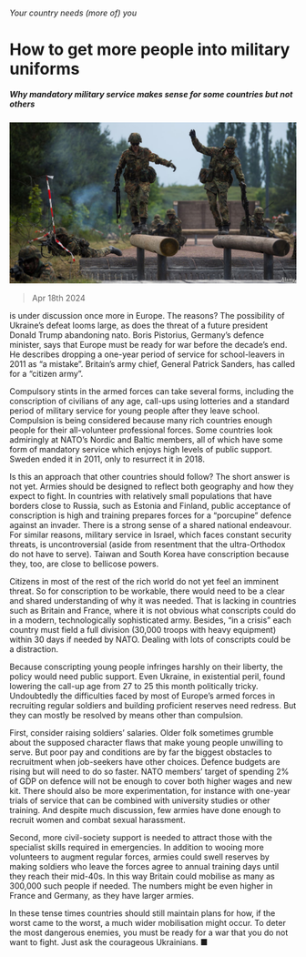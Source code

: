 ###### Your country needs (more of) you

# How to get more people into military uniforms 

##### Why mandatory military service makes sense for some countries but not others 

![image](images/20240420_LDP502.jpg) 

> Apr 18th 2024 

 is under discussion once more in Europe. The reasons? The possibility of Ukraine’s defeat looms large, as does the threat of a future president Donald Trump abandoning nato. Boris Pistorius, Germany’s defence minister, says that Europe must be ready for war before the decade’s end. He describes dropping a one-year period of service for school-leavers in 2011 as “a mistake”. Britain’s army chief, General Patrick Sanders, has called for a “citizen army”. 

Compulsory stints in the armed forces can take several forms, including the conscription of civilians of any age, call-ups using lotteries and a standard period of military service for young people after they leave school. Compulsion is being considered because many rich countries  enough people for their all-volunteer professional forces. Some countries look admiringly at NATO’s Nordic and Baltic members, all of which have some form of mandatory service which enjoys high levels of public support. Sweden ended it in 2011, only to resurrect it in 2018. 

Is this an approach that other countries should follow? The short answer is not yet. Armies should be designed to reflect both geography and how they expect to fight. In countries with relatively small populations that have borders close to Russia, such as Estonia and Finland, public acceptance of conscription is high and training prepares forces for a “porcupine” defence against an invader. There is a strong sense of a shared national endeavour. For similar reasons, military service in Israel, which faces constant security threats, is uncontroversial (aside from resentment that the ultra-Orthodox do not have to serve). Taiwan and South Korea have conscription because they, too, are close to bellicose powers. 

Citizens in most of the rest of the rich world do not yet feel an imminent threat. So for conscription to be workable, there would need to be a clear and shared understanding of why it was needed. That is lacking in countries such as Britain and France, where it is not obvious what conscripts could do in a modern, technologically sophisticated army. Besides, “in a crisis” each country must field a full division (30,000 troops with heavy equipment) within 30 days if needed by NATO. Dealing with lots of conscripts could be a distraction.

Because conscripting young people infringes harshly on their liberty, the policy would need public support. Even Ukraine, in existential peril, found lowering the call-up age from 27 to 25 this month politically tricky. Undoubtedly the difficulties faced by most of Europe’s armed forces in recruiting regular soldiers and building proficient reserves need redress. But they can mostly be resolved by means other than compulsion.

First, consider raising soldiers’ salaries. Older folk sometimes grumble about the supposed character flaws that make young people unwilling to serve. But poor pay and conditions are by far the biggest obstacles to recruitment when job-seekers have other choices. Defence budgets are rising but will need to do so faster. NATO members’ target of spending 2% of GDP on defence will not be enough to cover both higher wages and new kit. There should also be more experimentation, for instance with one-year trials of service that can be combined with university studies or other training. And despite much discussion, few armies have done enough to recruit women and combat sexual harassment.

Second, more civil-society support is needed to attract those with the specialist skills required in emergencies. In addition to wooing more volunteers to augment regular forces, armies could swell reserves by making soldiers who leave the forces agree to annual training days until they reach their mid-40s. In this way Britain could mobilise as many as 300,000 such people if needed. The numbers might be even higher in France and Germany, as they have larger armies.

In these tense times countries should still maintain plans for how, if the worst came to the worst, a much wider mobilisation might occur. To deter the most dangerous enemies, you must be ready for a war that you do not want to fight. Just ask the courageous Ukrainians. ■

